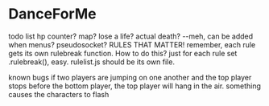DanceForMe
==========

todo list
hp counter?
map? 
lose a life? 
actual death? --meh, can be added when menus?
pseudosocket? 
RULES THAT MATTER!
remember, each rule gets its own rulebreak function. How to do this? just for each rule set .rulebreak(), easy. rulelist.js should be its own file. 


known bugs
if two players are jumping on one another and the top player stops before the bottom player, the top player will hang in the air. 
something causes the characters to flash
